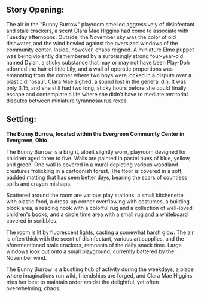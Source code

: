 ## Story Opening:

The air in the "Bunny Burrow" playroom smelled aggressively of disinfectant and stale crackers, a scent Clara Mae Higgins had come to associate with Tuesday afternoons. Outside, the November sky was the color of old dishwater, and the wind howled against the oversized windows of the community center. Inside, however, chaos reigned. A miniature Elmo puppet was being violently dismembered by a surprisingly strong four-year-old named Dylan, a sticky substance that may or may not have been Play-Doh adorned the hair of little Lily, and a wail of operatic proportions was emanating from the corner where two boys were locked in a dispute over a plastic dinosaur. Clara Mae sighed, a sound lost in the general din. It was only 3:15, and she still had two long, sticky hours before she could finally escape and contemplate a life where she didn't have to mediate territorial disputes between miniature tyrannosaurus rexes.
## Setting:

**The Bunny Burrow, located within the Evergreen Community Center in Evergreen, Ohio.**

The Bunny Burrow is a bright, albeit slightly worn, playroom designed for children aged three to five. Walls are painted in pastel hues of blue, yellow, and green. One wall is covered in a mural depicting various woodland creatures frolicking in a cartoonish forest. The floor is covered in a soft, padded matting that has seen better days, bearing the scars of countless spills and crayon mishaps.

Scattered around the room are various play stations: a small kitchenette with plastic food, a dress-up corner overflowing with costumes, a building block area, a reading nook with a colorful rug and a collection of well-loved children's books, and a circle time area with a small rug and a whiteboard covered in scribbles.

The room is lit by fluorescent lights, casting a somewhat harsh glow. The air is often thick with the scent of disinfectant, various art supplies, and the aforementioned stale crackers, remnants of the daily snack time. Large windows look out onto a small playground, currently battered by the November wind.

The Bunny Burrow is a bustling hub of activity during the weekdays, a place where imaginations run wild, friendships are forged, and Clara Mae Higgins tries her best to maintain order amidst the delightful, yet often overwhelming, chaos.
